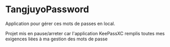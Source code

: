 # TangjuyoPassword


Application pour gérer ces mots de passes en local.

Projet mis en pause/arreter car l'application KeePassXC remplis toutes mes exigences liées à ma gestion des mots de passe
